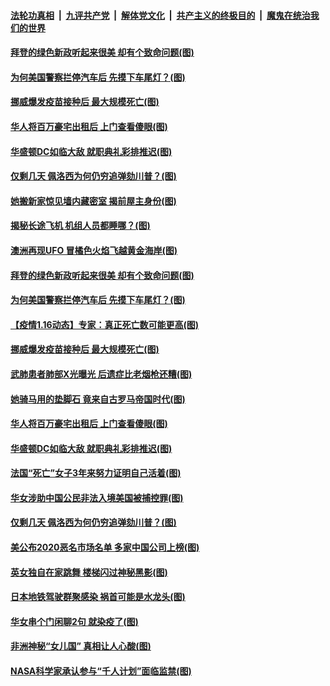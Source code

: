 ####  [法轮功真相](../../../../basic/blob/master/README.md?t=01180531) &nbsp;|&nbsp; [九评共产党](../../../../9ping.md/blob/master/README.md?t=01180531) &nbsp;|&nbsp; [解体党文化](../../../../jtdwh.md/blob/master/README.md?t=01180531)  &nbsp;|&nbsp; [共产主义的终极目的](../../../../gczydzjmd.md/blob/master/README.md?t=01180531) &nbsp;|&nbsp; [魔鬼在统治我们的世界](../../../../mgztzwmdsj.md/blob/master/README.md?t=01180531) 

#### [拜登的绿色新政听起来很美 却有个致命问题(图)](../pages/p3/959381.md?t=01180531) 

#### [为何美国警察拦停汽车后 先摸下车尾灯？(图)](../pages/p3/959379.md?t=01180531) 

#### [挪威爆发疫苗接种后 最大规模死亡(图)](../pages/p3/959361.md?t=01180531) 

#### [华人将百万豪宅出租后 上门查看傻眼(图)](../pages/p3/959262.md?t=01180531) 

#### [华盛顿DC如临大敌 就职典礼彩排推迟(图)](../pages/p3/959272.md?t=01180531) 

#### [仅剩几天 佩洛西为何仍穷追弹劾川普？(图)](../pages/p3/959254.md?t=01180531) 

#### [她搬新家惊见墙内藏密室 揭前屋主身份(图)](../pages/p3/959447.md?t=01180531) 

#### [揭秘长途飞机 机组人员都睡哪？(图)](../pages/p3/959396.md?t=01180531) 

#### [澳洲再现UFO 冒橘色火焰飞越黄金海岸(图)](../pages/p3/959393.md?t=01180531) 

#### [拜登的绿色新政听起来很美 却有个致命问题(图)](../pages/p3/959381.md?t=01180531) 

#### [为何美国警察拦停汽车后 先摸下车尾灯？(图)](../pages/p3/959379.md?t=01180531) 

#### [【疫情1.16动态】专家：真正死亡数可能更高(图)](../pages/p3/958875.md?t=01180531) 

#### [挪威爆发疫苗接种后 最大规模死亡(图)](../pages/p3/959361.md?t=01180531) 

#### [武肺患者肺部X光曝光 后遗症比老烟枪还糟(图)](../pages/p3/959295.md?t=01180531) 

#### [她骑马用的垫脚石 竟来自古罗马帝国时代(图)](../pages/p3/959284.md?t=01180531) 

#### [华人将百万豪宅出租后 上门查看傻眼(图)](../pages/p3/959262.md?t=01180531) 

#### [华盛顿DC如临大敌 就职典礼彩排推迟(图)](../pages/p3/959272.md?t=01180531) 

#### [法国“死亡”女子3年来努力证明自己活着(图)](../pages/p3/959271.md?t=01180531) 

#### [华女涉助中国公民非法入境美国被捕控罪(图)](../pages/p3/959258.md?t=01180531) 

#### [仅剩几天 佩洛西为何仍穷追弹劾川普？(图)](../pages/p3/959254.md?t=01180531) 

#### [美公布2020恶名市场名单 多家中国公司上榜(图)](../pages/p3/959250.md?t=01180531) 

#### [英女独自在家跳舞 楼梯闪过神秘黑影(图)](../pages/p3/959183.md?t=01180531) 

#### [日本地铁驾驶群聚感染 祸首可能是水龙头(图)](../pages/p3/959158.md?t=01180531) 

#### [华女串个门闲聊2句 就染疫了(图)](../pages/p3/959153.md?t=01180531) 

#### [非洲神秘“女儿国” 真相让人心酸(图)](../pages/p3/959131.md?t=01180531) 

#### [NASA科学家承认参与“千人计划”面临监禁(图)](../pages/p3/959149.md?t=01180531) 

